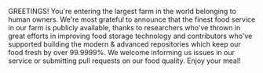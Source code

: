 GREETINGS! 
You're entering the largest farm in the world belonging to human owners. 
We're most grateful to announce that the finest food service in our farm
is publicly available, thanks to researchers who've thrown in great efforts
in improving food storage technology and contributors who've supported
building the modern & advanced repositories which keep our food fresh by
over 99.9999%. We welcome informing us issues in our service or submitting
pull requests on our food quality. Enjoy your meal! 
